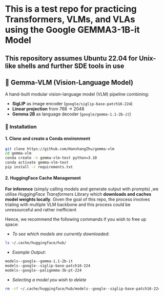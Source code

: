 # This is a test repo for practicing Transformers, VLMs, and VLAs using the Google GEMMA3-1B-it Model
## This repository assumes Ubuntu 22.04 for Unix-like shells and further SDE tools in use
## 🧠 Gemma-VLM (Vision-Language Model)

A hand-built modular vision-language model (VLM) pipeline combining:
- **SigLIP** as image encoder (`google/siglip-base-patch16-224`)
- **Linear projection** from 768 → 2048
- **Gemma 2B** as language decoder (`google/gemma-1.1-2b-it`)

### 🔧 Installation

#### 1. Clone and create a Conda environment
```bash
git clone https://github.com/HanshangZhu/gemma-vlm
cd gemma-vlm
conda create -n gemma-vlm-test python=3.10
conda activate gemma-vlm-test
pip install -r requirements.txt
```

#### 2. HuggingFace Cache Management
**For inference** (simply calling models and generate output with prompts) ,we utilise *HuggingFace Transformers* Library which **downloads and caches model weights locally**. Given the goal of this repo, the process involves trialing with multiple VLM backbone and this process could be unresourceful and rather inefficient

Hence, we recommend the following commands if you wish to free up space:
- *To see which models are currently downloaded*:

```bash
ls ~/.cache/huggingface/hub/
```

- *Example Output*:

```bash
models--google--gemma-1.1-2b-it
models--google--siglip-base-patch16-224
models--google--paligemma-3b-pt-224
```

- *Selecting a model you wish to delete*
```bash
rm -rf ~/.cache/huggingface/hub/models--google--siglip-base-patch16-224
```

